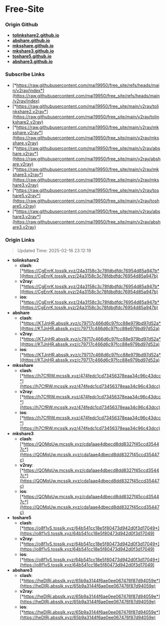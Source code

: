 # Free-Site

### Origin Github

- [**tolinkshare2.github.io**](https://github.com/tolinkshare2/tolinkshare2.github.io)
- [**abshare.github.io**](https://github.com/abshare/abshare.github.io)
- [**mksshare.github.io**](https://github.com/mksshare/mksshare.github.io)
- [**mkshare3.github.io**](https://github.com/mkshare3/mkshare3.github.io)
- [**toshare5.github.io**](https://github.com/toshare5/toshare5.github.io)
- [**abshare3.github.io**](https://github.com/abshare3/abshare3.github.io)

### Subscribe Links

- [*https://raw.githubusercontent.com/mai19950/free_site/refs/heads/main/v2ray/index*](https://raw.githubusercontent.com/mai19950/free_site/refs/heads/main/v2ray/index)
- [*https://raw.githubusercontent.com/mai19950/free_site/main/v2ray/tolinkshare2.v2ray*](https://raw.githubusercontent.com/mai19950/free_site/main/v2ray/tolinkshare2.v2ray)
- [*https://raw.githubusercontent.com/mai19950/free_site/main/v2ray/mksshare.v2ray*](https://raw.githubusercontent.com/mai19950/free_site/main/v2ray/mksshare.v2ray)
- [*https://raw.githubusercontent.com/mai19950/free_site/main/v2ray/abshare.v2ray*](https://raw.githubusercontent.com/mai19950/free_site/main/v2ray/abshare.v2ray)
- [*https://raw.githubusercontent.com/mai19950/free_site/main/v2ray/mkshare3.v2ray*](https://raw.githubusercontent.com/mai19950/free_site/main/v2ray/mkshare3.v2ray)
- [*https://raw.githubusercontent.com/mai19950/free_site/main/v2ray/toshare5.v2ray*](https://raw.githubusercontent.com/mai19950/free_site/main/v2ray/toshare5.v2ray)
- [*https://raw.githubusercontent.com/mai19950/free_site/main/v2ray/abshare3.v2ray*](https://raw.githubusercontent.com/mai19950/free_site/main/v2ray/abshare3.v2ray)

### Origin Links

> Updated Time: 2025-02-16 23:12:19

- **tolinkshare2**
  - **clash**: [*https://CgEnrK.tosslk.xyz/24a3158c3c78fdbdfdc76954d85a947b*](https://CgEnrK.tosslk.xyz/24a3158c3c78fdbdfdc76954d85a947b)
  - **v2ray**: [*https://CgEnrK.tosslk.xyz/24a3158c3c78fdbdfdc76954d85a947b*](https://CgEnrK.tosslk.xyz/24a3158c3c78fdbdfdc76954d85a947b)
  - **ios**: [*https://CgEnrK.tosslk.xyz/24a3158c3c78fdbdfdc76954d85a947b*](https://CgEnrK.tosslk.xyz/24a3158c3c78fdbdfdc76954d85a947b)
- **abshare**
  - **clash**: [*https://KTJnHR.absslk.xyz/c79717c466d6c97fcc88e979bd97d52a*](https://KTJnHR.absslk.xyz/c79717c466d6c97fcc88e979bd97d52a)
  - **v2ray**: [*https://KTJnHR.absslk.xyz/c79717c466d6c97fcc88e979bd97d52a*](https://KTJnHR.absslk.xyz/c79717c466d6c97fcc88e979bd97d52a)
  - **ios**: [*https://KTJnHR.absslk.xyz/c79717c466d6c97fcc88e979bd97d52a*](https://KTJnHR.absslk.xyz/c79717c466d6c97fcc88e979bd97d52a)
- **mksshare**
  - **clash**: [*https://h7CfRW.mcsslk.xyz/474fedc1cd73456378eaa34c96c43dcc*](https://h7CfRW.mcsslk.xyz/474fedc1cd73456378eaa34c96c43dcc)
  - **v2ray**: [*https://h7CfRW.mcsslk.xyz/474fedc1cd73456378eaa34c96c43dcc*](https://h7CfRW.mcsslk.xyz/474fedc1cd73456378eaa34c96c43dcc)
  - **ios**: [*https://h7CfRW.mcsslk.xyz/474fedc1cd73456378eaa34c96c43dcc*](https://h7CfRW.mcsslk.xyz/474fedc1cd73456378eaa34c96c43dcc)
- **mkshare3**
  - **clash**: [*https://QOMqUw.mcsslk.xyz/cda1aae4dbecd8dd8327f45ccd35447c*](https://QOMqUw.mcsslk.xyz/cda1aae4dbecd8dd8327f45ccd35447c)
  - **v2ray**: [*https://QOMqUw.mcsslk.xyz/cda1aae4dbecd8dd8327f45ccd35447c*](https://QOMqUw.mcsslk.xyz/cda1aae4dbecd8dd8327f45ccd35447c)
  - **ios**: [*https://QOMqUw.mcsslk.xyz/cda1aae4dbecd8dd8327f45ccd35447c*](https://QOMqUw.mcsslk.xyz/cda1aae4dbecd8dd8327f45ccd35447c)
- **toshare5**
  - **clash**: [*https://o8f1vS.tosslk.xyz/64b541cc18e5f80473d942d0f3d17049*](https://o8f1vS.tosslk.xyz/64b541cc18e5f80473d942d0f3d17049)
  - **v2ray**: [*https://o8f1vS.tosslk.xyz/64b541cc18e5f80473d942d0f3d17049*](https://o8f1vS.tosslk.xyz/64b541cc18e5f80473d942d0f3d17049)
  - **ios**: [*https://o8f1vS.tosslk.xyz/64b541cc18e5f80473d942d0f3d17049*](https://o8f1vS.tosslk.xyz/64b541cc18e5f80473d942d0f3d17049)
- **abshare3**
  - **clash**: [*https://heDlRj.absslk.xyz/65b9a3144f6ae0ee067476f87d94059e*](https://heDlRj.absslk.xyz/65b9a3144f6ae0ee067476f87d94059e)
  - **v2ray**: [*https://heDlRj.absslk.xyz/65b9a3144f6ae0ee067476f87d94059e*](https://heDlRj.absslk.xyz/65b9a3144f6ae0ee067476f87d94059e)
  - **ios**: [*https://heDlRj.absslk.xyz/65b9a3144f6ae0ee067476f87d94059e*](https://heDlRj.absslk.xyz/65b9a3144f6ae0ee067476f87d94059e)
